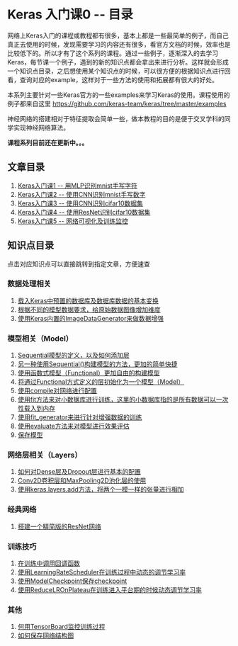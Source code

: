 # Keras 入门课0 -- 目录

  网络上Keras入门的课程或教程都有很多，基本上都是一些最简单的例子，而自己真正去使用的时候，发现需要学习的内容还有很多，看官方文档的时候，效率也是比较低下的。所以才有了这个系列的课程。通过一些例子，逐渐深入的去学习Keras，每节课一个例子，遇到的新的知识点都会拿出来进行分析。这样就会形成一个知识点目录，之后想使用某个知识点的时候，可以很方便的根据知识点进行回看，查询对应的example，这样对于一些方法的使用和拓展都有很大的好处。

本系列主要针对一些Keras官方的一些examples来学习Keras的使用。课程使用的例子都来自这里 https://github.com/keras-team/keras/tree/master/examples

神经网络的搭建相对于特征提取会简单一些，做本教程的目的是便于交叉学科的同学实现神经网络算法。

**课程系列目前还在更新中。。。**

## 文章目录
1.	[Keras入门课1 -- 用MLP识别mnist手写字符][class_1]
2. [Keras入门课2 -- 使用CNN识别mnist手写数字][class_2]
3. [Keras入门课3 -- 使用CNN识别cifar10数据集][class_3]
4. [Keras入门课4 -- 使用ResNet识别cifar10数据集][class_4]
5. [Keras入门课5 -- 网络可视化及训练监控][class_5]
## 知识点目录

点击对应知识点可以直接跳转到指定文章，方便速查

### 数据处理相关
1.	[载入Keras中预置的数据库及数据库数据的基本变换][class_1]
1.  [根据不同的模型数据要求，给原始数据图像增加维度][class_2]
1. [使用Keras内置的ImageDataGenerator来做数据增强][class_3]

### 模型相关（Model）
1.	[Sequential模型的定义，以及如何添加层][class_1]
1. [另一种使用Sequential()构建模型的方法，更加的简单快捷][class_3]
1. [使用函数式模型（Functional）更加自由的构建模型][class_4]
1. [将通过Functional方式定义的层初始化为一个模型（Model）][class_4]
1.	[使用compile对网络进行配置][class_1]
1.	[使用fit方法来对小数据库进行训练，这里的小数据库指的是所有数据可以一次性载入到内存][class_1]
1. [使用fit_generator来进行针对增强数据的训练][class_3]
1.	[使用evaluate方法来对模型进行效果评估][class_1]
1. [保存模型][class_3]

### 网络层相关（Layers）
1.	[如何对Dense层及Dropout层进行基本的配置][class_1]
1. [Conv2D卷积层和MaxPooling2D池化层的使用][class_2]
1. [使用keras.layers.add方法，将两个一模一样的张量进行相加][class_4]

### 经典网络
1. [搭建一个精简版的ResNet网络][class_4]

### 训练技巧
1. [在训练中调用回调函数][class_4]
1. [使用LearningRateScheduler在训练过程中动态的调节学习率][class_4]
1. [使用ModelCheckpoint保存checkpoint][class_4]
1. [使用ReduceLROnPlateau在训练进入平台期的时候动态调节学习率][class_4]

### 其他
1. [何用TensorBoard监控训练过程][class_5]
2. [如何保存网络结构图][class_5]





[class_1]:http://blog.csdn.net/tsyccnh/article/details/78834171
[class_2]:http://blog.csdn.net/tsyccnh/article/details/78835384
[class_3]:http://blog.csdn.net/tsyccnh/article/details/78838005
[class_4]:http://blog.csdn.net/tsyccnh/article/details/78865167
[class_5]:http://blog.csdn.net/tsyccnh/article/details/78867562